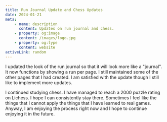 ```yaml
---
title: Run Journal Update and Chess Updates
date: 2024-01-21
meta:
    - name: description
      content: Updates on run journal and chess.
    - property: og:image
      content: /images/logo.jpg
    - property: og:type
      content: website
activeLink: random
---
```


<script setup>
import BlogPost from './.vitepress/theme/components/BlogPost.vue';
</script>

<BlogPost>
  <div>
I updated the look of the run journal so that it will look more like a "journal". It now functions by showing a run per page. I still maintained some of the other pages that I had created. I am satisfied with the update though I still like to implement more updates.

I continued studying chess. I have managed to reach a 2000 puzzle rating on Lichess. I hope I can consistently stay there. Sometimes I feel like the things that I cannot apply the things that I have learned to real games. Anyway, I am enjoying the process right now and I hope to continue enjoying it in the future.

  </div>
</BlogPost>
